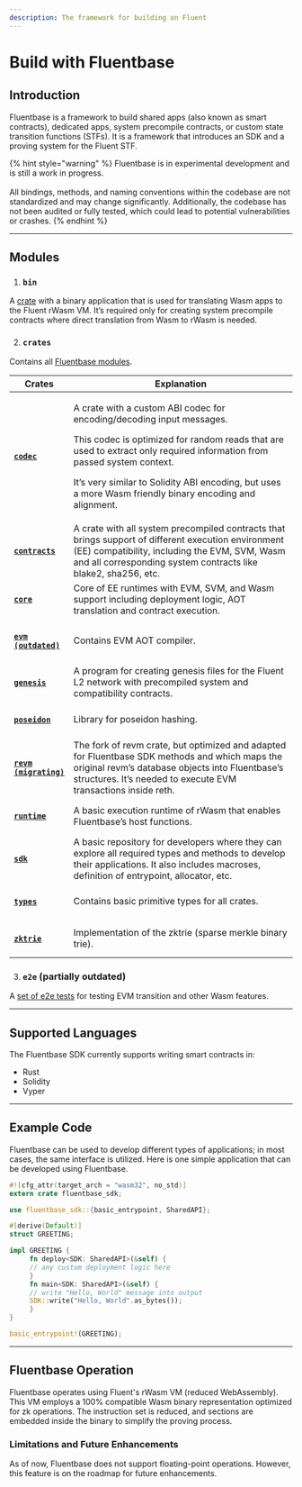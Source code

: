 ```yaml
---
description: The framework for building on Fluent
---
```


# Build with Fluentbase

## Introduction

Fluentbase is a framework to build shared apps (also known as smart contracts), dedicated apps, system precompile contracts, or custom state transition functions (STFs). It is a framework that introduces an SDK and a proving system for the Fluent STF. &#x20;

{% hint style="warning" %}
Fluentbase is in experimental development and is still a work in progress. \
\
All bindings, methods, and naming conventions within the codebase are not standardized and may change significantly. Additionally, the codebase has not been audited or fully tested, which could lead to potential vulnerabilities or crashes.
{% endhint %}

***

## Modules

1. ### `bin`

A [crate](https://github.com/fluentlabs-xyz/fluentbase/tree/devel/bin) with a binary application that is used for translating Wasm apps to the Fluent rWasm VM. It’s required only for creating system precompile contracts where direct translation from Wasm to rWasm is needed.

2. ### `crates`

Contains all [Fluentbase modules](https://github.com/fluentlabs-xyz/fluentbase/tree/devel/crates).

| Crates                                                                                                                   | Explanation                                                                                                                                                                                                                                                                                                                                |
| ------------------------------------------------------------------------------------------------------------------------ | ------------------------------------------------------------------------------------------------------------------------------------------------------------------------------------------------------------------------------------------------------------------------------------------------------------------------------------------ |
| <h4><a href="https://github.com/fluentlabs-xyz/fluentbase/tree/devel/crates/codec"><code>codec</code></a></h4>           | <p>A crate with a custom ABI codec for encoding/decoding input messages. </p><p></p><p>This codec is optimized for random reads that are used to extract only required information from passed system context. </p><p></p><p>It’s very similar to Solidity ABI encoding, but uses a more Wasm friendly binary encoding and alignment. </p> |
| <h4><a href="https://github.com/fluentlabs-xyz/fluentbase/tree/devel/crates/contracts"><code>contracts</code></a></h4>   | A crate with all system precompiled contracts that brings support of different execution environment (EE) compatibility, including the EVM, SVM, Wasm and all corresponding system contracts like blake2, sha256, etc.                                                                                                                     |
| <h4><a href="https://github.com/fluentlabs-xyz/fluentbase/tree/devel/crates/core"><code>core</code></a> </h4>            | Core of EE runtimes with EVM, SVM, and Wasm support including deployment logic, AOT translation and contract execution.                                                                                                                                                                                                                    |
| <h4><a href="https://github.com/fluentlabs-xyz/fluentbase/tree/devel/crates/evm"><code>evm (outdated)</code></a></h4>    | Contains EVM AOT compiler.                                                                                                                                                                                                                                                                                                                 |
| <h4><a href="https://github.com/fluentlabs-xyz/fluentbase/tree/devel/crates/genesis"><code>genesis</code></a></h4>       | A program for creating genesis files for the Fluent L2 network with precompiled system and compatibility contracts.                                                                                                                                                                                                                        |
| <h4><a href="https://github.com/fluentlabs-xyz/fluentbase/tree/devel/crates/poseidon"><code>poseidon</code></a> </h4>    | Library for poseidon hashing.                                                                                                                                                                                                                                                                                                              |
| <h4><a href="https://github.com/fluentlabs-xyz/fluentbase/tree/devel/crates/revm"><code>revm (migrating)</code></a></h4> | The fork of revm crate, but optimized and adapted for Fluentbase SDK methods and which maps the original revm’s database objects into Fluentbase’s structures. It’s needed to execute EVM transactions inside reth.                                                                                                                        |
| <h4><a href="https://github.com/fluentlabs-xyz/fluentbase/tree/devel/crates/runtime"><code>runtime</code></a></h4>       |  A basic execution runtime of rWasm that enables Fluentbase’s host functions.                                                                                                                                                                                                                                                              |
| <h4><a href="https://github.com/fluentlabs-xyz/fluentbase/tree/devel/crates/sdk"><code>sdk</code></a></h4>               | A basic repository for developers where they can explore all required types and methods to develop their applications. It also includes macroses, definition of entrypoint, allocator, etc.                                                                                                                                                |
| <h4><a href="https://github.com/fluentlabs-xyz/fluentbase/tree/devel/crates/types"><code>types</code></a></h4>           | Contains basic primitive types for all crates.                                                                                                                                                                                                                                                                                             |
| <h4><a href="https://github.com/fluentlabs-xyz/fluentbase/tree/devel/crates/zktrie"><code>zktrie</code></a></h4>         | Implementation of the zktrie (sparse merkle binary trie).                                                                                                                                                                                                                                                                                  |

3. ### `e2e` (partially outdated)

A [set of e2e tests](https://github.com/fluentlabs-xyz/fluentbase/tree/devel/e2e) for testing EVM transition and other Wasm features.

***

## Supported Languages&#x20;

The Fluentbase SDK currently supports writing smart contracts in:

* Rust&#x20;
* Solidity&#x20;
* Vyper

***

## Example Code

Fluentbase can be used to develop different types of applications; in most cases, the same interface is utilized. Here is one simple application that can be developed using Fluentbase.

```rust
#![cfg_attr(target_arch = "wasm32", no_std)] 
extern crate fluentbase_sdk;

use fluentbase_sdk::{basic_entrypoint, SharedAPI};

#[derive(Default)] 
struct GREETING;

impl GREETING { 
     fn deploy<SDK: SharedAPI>(&self) { 
     // any custom deployment logic here 
     } 
     fn main<SDK: SharedAPI>(&self) { 
     // write "Hello, World" message into output 
     SDK::write("Hello, World".as_bytes()); 
     } 
}

basic_entrypoint!(GREETING);
```

***

## Fluentbase Operation

Fluentbase operates using Fluent's rWasm VM (reduced WebAssembly). This VM employs a 100% compatible Wasm binary representation optimized for zk operations. The instruction set is reduced, and sections are embedded inside the binary to simplify the proving process.

### Limitations and Future Enhancements

As of now, Fluentbase does not support floating-point operations. However, this feature is on the roadmap for future enhancements.
